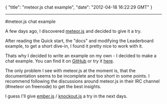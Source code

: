 {
  "title": "meteor.js chat example",
  "date": "2012-04-18 16:22:29 GMT"
}

---

#meteor.js chat example
<p>A few days ago, I discovered <a href="http://www.meteor.com">meteor.js</a> and decided to give it a try.</p>&#13;
<p>After reading the Quick start, the "docs" and modifying the Leaderboard example, to get a short dive-in, I found it pretty nice to work with it.</p>&#13;
<p>Thats why I decided to write an example on my own - I decided to make a chat example. You can find it on <a href="https://github.com/AVGP/meteor.js-chat-example">GitHub</a> or try it <a href="http://chat-example.meteor.com">here</a>.</p>&#13;
&#13;
<p>The only problem I see with meteor.js at the moment is, that the documentation seems to be incomplete and too short in some points. I recommend following the discussions around meteor.js in their IRC channel (#meteor on freenode) to get the best insights.</p>&#13;
&#13;
<p>I guess I'll give <a href="http://emberjs.com">ember.js</a> / <a href="http://knockoutjs.com/">knockout.js</a> a try in the next days. </p> 